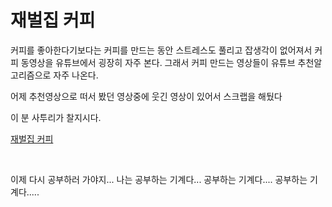 # 재벌집 커피

커피를 좋아한다기보다는 커피를 만드는 동안 스트레스도 풀리고 잡생각이 없어져서 커피 동영상을 유튜브에서 굉장히 자주 본다. 그래서 커피 만드는 영상들이 유튜브 추천알고리즘으로 자주 나온다.<br>

어제 추천영상으로 떠서 봤던 영상중에 웃긴 영상이 있어서 스크랩을 해뒀다<br>

이 분 사투리가 찰지시다.<br>

[재벌집 커피](https://www.youtube.com/shorts/MLMtvsOsuiA)

<br>



이제 다시 공부하러 가야지... 나는 공부하는 기계다... 공부하는 기계다.... 공부하는 기계다.....

